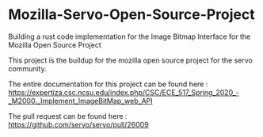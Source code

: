 # Mozilla-Servo-Open-Source-Project

Building a rust code implementation for the Image Bitmap Interface for the Mozilla Open Source Project

This project is the buildup for the mozilla open source project for the servo community. 

The entire documentation for this project can be found here : https://expertiza.csc.ncsu.edu/index.php/CSC/ECE_517_Spring_2020_-_M2000._Implement_ImageBitMap_web_API

The pull request can be found here : https://github.com/servo/servo/pull/26009
